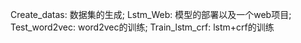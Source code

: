Create_datas: 	  数据集的生成;
Lstm_Web: 	      模型的部署以及一个web项目;
Test_word2vec:  	word2vec的训练;
Train_lstm_crf: 	lstm+crf的训练
